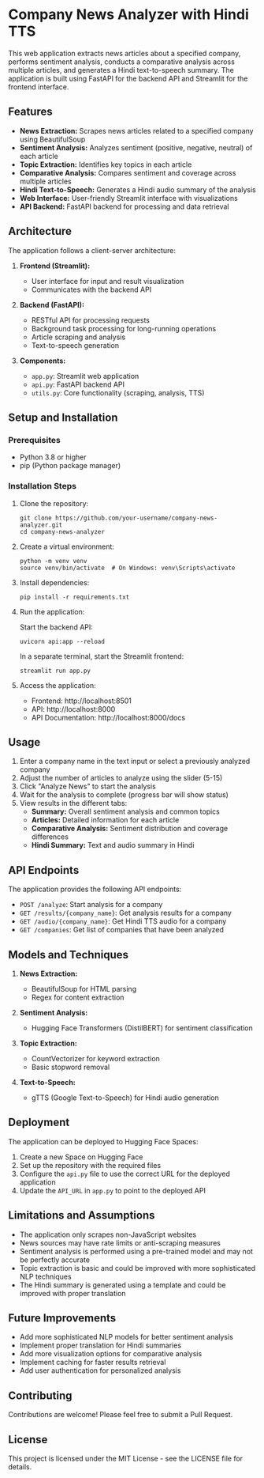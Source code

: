 # Company News Analyzer with Hindi TTS

This web application extracts news articles about a specified company, performs sentiment analysis, conducts a comparative analysis across multiple articles, and generates a Hindi text-to-speech summary. The application is built using FastAPI for the backend API and Streamlit for the frontend interface.

## Features

- **News Extraction:** Scrapes news articles related to a specified company using BeautifulSoup
- **Sentiment Analysis:** Analyzes sentiment (positive, negative, neutral) of each article
- **Topic Extraction:** Identifies key topics in each article
- **Comparative Analysis:** Compares sentiment and coverage across multiple articles
- **Hindi Text-to-Speech:** Generates a Hindi audio summary of the analysis
- **Web Interface:** User-friendly Streamlit interface with visualizations
- **API Backend:** FastAPI backend for processing and data retrieval

## Architecture

The application follows a client-server architecture:

1. **Frontend (Streamlit):**
   - User interface for input and result visualization
   - Communicates with the backend API

2. **Backend (FastAPI):**
   - RESTful API for processing requests
   - Background task processing for long-running operations
   - Article scraping and analysis
   - Text-to-speech generation

3. **Components:**
   - `app.py`: Streamlit web application
   - `api.py`: FastAPI backend API
   - `utils.py`: Core functionality (scraping, analysis, TTS)

## Setup and Installation

### Prerequisites

- Python 3.8 or higher
- pip (Python package manager)

### Installation Steps

1. Clone the repository:
   ```
   git clone https://github.com/your-username/company-news-analyzer.git
   cd company-news-analyzer
   ```

2. Create a virtual environment:
   ```
   python -m venv venv
   source venv/bin/activate  # On Windows: venv\Scripts\activate
   ```

3. Install dependencies:
   ```
   pip install -r requirements.txt
   ```

4. Run the application:

   Start the backend API:
   ```
   uvicorn api:app --reload
   ```

   In a separate terminal, start the Streamlit frontend:
   ```
   streamlit run app.py
   ```

5. Access the application:
   - Frontend: http://localhost:8501
   - API: http://localhost:8000
   - API Documentation: http://localhost:8000/docs

## Usage

1. Enter a company name in the text input or select a previously analyzed company
2. Adjust the number of articles to analyze using the slider (5-15)
3. Click "Analyze News" to start the analysis
4. Wait for the analysis to complete (progress bar will show status)
5. View results in the different tabs:
   - **Summary:** Overall sentiment analysis and common topics
   - **Articles:** Detailed information for each article
   - **Comparative Analysis:** Sentiment distribution and coverage differences
   - **Hindi Summary:** Text and audio summary in Hindi

## API Endpoints

The application provides the following API endpoints:

- `POST /analyze`: Start analysis for a company
- `GET /results/{company_name}`: Get analysis results for a company
- `GET /audio/{company_name}`: Get Hindi TTS audio for a company
- `GET /companies`: Get list of companies that have been analyzed

## Models and Techniques

1. **News Extraction:**
   - BeautifulSoup for HTML parsing
   - Regex for content extraction

2. **Sentiment Analysis:**
   - Hugging Face Transformers (DistilBERT) for sentiment classification

3. **Topic Extraction:**
   - CountVectorizer for keyword extraction
   - Basic stopword removal

4. **Text-to-Speech:**
   - gTTS (Google Text-to-Speech) for Hindi audio generation

## Deployment

The application can be deployed to Hugging Face Spaces:

1. Create a new Space on Hugging Face
2. Set up the repository with the required files
3. Configure the `api.py` file to use the correct URL for the deployed application
4. Update the `API_URL` in `app.py` to point to the deployed API

## Limitations and Assumptions

- The application only scrapes non-JavaScript websites
- News sources may have rate limits or anti-scraping measures
- Sentiment analysis is performed using a pre-trained model and may not be perfectly accurate
- Topic extraction is basic and could be improved with more sophisticated NLP techniques
- The Hindi summary is generated using a template and could be improved with proper translation

## Future Improvements

- Add more sophisticated NLP models for better sentiment analysis
- Implement proper translation for Hindi summaries
- Add more visualization options for comparative analysis
- Implement caching for faster results retrieval
- Add user authentication for personalized analysis

## Contributing

Contributions are welcome! Please feel free to submit a Pull Request.

## License

This project is licensed under the MIT License - see the LICENSE file for details.
